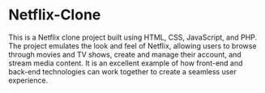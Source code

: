 # Netflix-Clone
This is a Netflix clone project built using HTML, CSS, JavaScript, and PHP. The project emulates the look and feel of Netflix, allowing users to browse through movies and TV shows, create and manage their account, and stream media content. It is an excellent example of how front-end and back-end technologies can work together to create a seamless user experience.